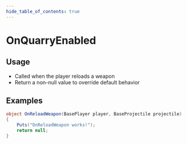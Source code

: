 ```yaml
---
hide_table_of_contents: true
---
```


# OnQuarryEnabled

## Usage

* Called when the player reloads a weapon
* Return a non-null value to override default behavior

## Examples

```csharp title=""
object OnReloadWeapon(BasePlayer player, BaseProjectile projectile)
{
    Puts("OnReloadWeapon works!");
    return null;
}
```
